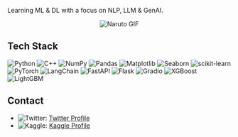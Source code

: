 Learning ML & DL with a focus on NLP, LLM & GenAI.

<p align="center">
  <img src="https://media1.tenor.com/m/vaaedZVGk3cAAAAC/narutovsmadara.gif" alt="Naruto GIF">
</p>

## Tech Stack

<p align="left">
  <img src="https://img.shields.io/badge/Python-3776AB?style=for-the-badge&logo=python&logoColor=white" alt="Python" />
  <img src="https://img.shields.io/badge/C++-00599C?style=for-the-badge&logo=c%2B%2B&logoColor=white" alt="C++" />
  <img src="https://img.shields.io/badge/NumPy-013243?style=for-the-badge&logo=numpy&logoColor=white" alt="NumPy" />
  <img src="https://img.shields.io/badge/Pandas-150458?style=for-the-badge&logo=pandas&logoColor=white" alt="Pandas" />
  <img src="https://img.shields.io/badge/Matplotlib-2C5BB4?style=for-the-badge&logo=matplotlib&logoColor=white" alt="Matplotlib" />
  <img src="https://img.shields.io/badge/Seaborn-3776AB?style=for-the-badge&logo=python&logoColor=white" alt="Seaborn" />
  <img src="https://img.shields.io/badge/scikit--learn-F7931E?style=for-the-badge&logo=scikit-learn&logoColor=white" alt="scikit-learn" />
  <img src="https://img.shields.io/badge/PyTorch-EE4C2C?style=for-the-badge&logo=pytorch&logoColor=white" alt="PyTorch" />
  <img src="https://img.shields.io/badge/LangChain-20232A?style=for-the-badge&logo=python&logoColor=white" alt="LangChain" />
  <img src="https://img.shields.io/badge/FastAPI-009688?style=for-the-badge&logo=fastapi&logoColor=white" alt="FastAPI" />
  <img src="https://img.shields.io/badge/Flask-000000?style=for-the-badge&logo=flask&logoColor=white" alt="Flask" />
  <img src="https://img.shields.io/badge/Gradio-1F8ACB?style=for-the-badge&logo=gradio&logoColor=white" alt="Gradio" />
  <img src="https://img.shields.io/badge/XGBoost-FF7F00?style=for-the-badge&logo=xgboost&logoColor=white" alt="XGBoost" />
  <img src="https://img.shields.io/badge/LightGBM-00A65A?style=for-the-badge&logo=lightgbm&logoColor=white" alt="LightGBM" />
</p>


## Contact

- <img src="https://img.shields.io/badge/Twitter-1DA1F2?style=for-the-badge&logo=twitter&logoColor=white" alt="Twitter">: [Twitter Profile](https://x.com/paneerchilli65)
- <img src="https://img.shields.io/badge/Kaggle-20BEFF?style=for-the-badge&logo=kaggle&logoColor=white" alt="Kaggle">: [Kaggle Profile](https://www.kaggle.com/swekerr)
